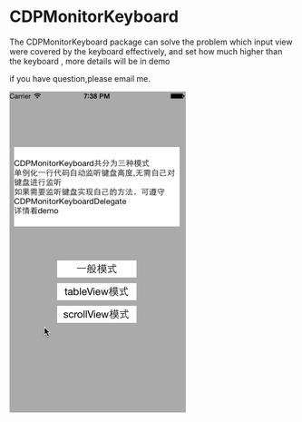 # CDPMonitorKeyboard
The CDPMonitorKeyboard package can solve the problem which input view were covered by the keyboard  effectively, and set how much higher than the keyboard , more details will be in demo

if you have question,please email me.

 ![image](https://github.com/cdpenggod/CDPMonitorKeyboard/blob/master/gif.gif)
